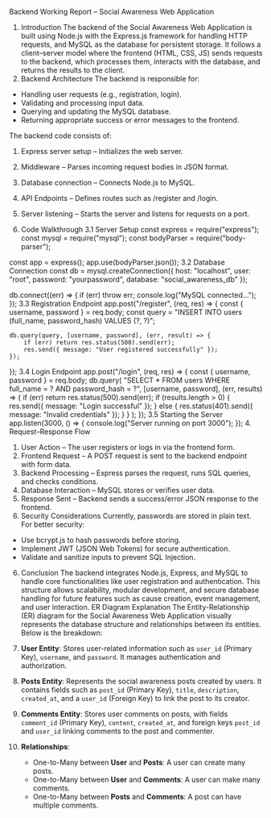 Backend Working Report – Social Awareness Web Application
1. Introduction
The backend of the Social Awareness Web Application is built using Node.js with the Express.js framework for handling HTTP requests, and MySQL as the database for persistent storage. It follows a client–server model where the frontend (HTML, CSS, JS) sends requests to the backend, which processes them, interacts with the database, and returns the results to the client.
2. Backend Architecture
The backend is responsible for:
- Handling user requests (e.g., registration, login).
- Validating and processing input data.
- Querying and updating the MySQL database.
- Returning appropriate success or error messages to the frontend.

The backend code consists of:
1. Express server setup – Initializes the web server.
2. Middleware – Parses incoming request bodies in JSON format.
3. Database connection – Connects Node.js to MySQL.
4. API Endpoints – Defines routes such as /register and /login.
5. Server listening – Starts the server and listens for requests on a port.
 
3. Code Walkthrough
3.1 Server Setup
const express = require("express");
const mysql = require("mysql");
const bodyParser = require("body-parser");

const app = express();
app.use(bodyParser.json());
3.2 Database Connection
const db = mysql.createConnection({
    host: "localhost",
    user: "root",
    password: "yourpassword",
    database: "social_awareness_db"
});

db.connect((err) => {
    if (err) throw err;
    console.log("MySQL connected...");
});
3.3 Registration Endpoint
app.post("/register", (req, res) => {
    const { username, password } = req.body;
    const query = "INSERT INTO users (full_name, password_hash) VALUES (?, ?)";

    db.query(query, [username, password], (err, result) => {
        if (err) return res.status(500).send(err);
        res.send({ message: "User registered successfully" });
    });
});
3.4 Login Endpoint
app.post("/login", (req, res) => {
    const { username, password } = req.body;
    db.query(
        "SELECT * FROM users WHERE full_name = ? AND password_hash = ?",
        [username, password],
        (err, results) => {
            if (err) return res.status(500).send(err);
            if (results.length > 0) {
                res.send({ message: "Login successful" });
            } else {
                res.status(401).send({ message: "Invalid credentials" });
            }
        }
    );
});
3.5 Starting the Server
app.listen(3000, () => {
    console.log("Server running on port 3000");
});
4. Request–Response Flow
1. User Action – The user registers or logs in via the frontend form.
2. Frontend Request – A POST request is sent to the backend endpoint with form data.
3. Backend Processing – Express parses the request, runs SQL queries, and checks conditions.
4. Database Interaction – MySQL stores or verifies user data.
5. Response Sent – Backend sends a success/error JSON response to the frontend.
5. Security Considerations
Currently, passwords are stored in plain text. For better security:
- Use bcrypt.js to hash passwords before storing.
- Implement JWT (JSON Web Tokens) for secure authentication.
- Validate and sanitize inputs to prevent SQL Injection.
6. Conclusion
The backend integrates Node.js, Express, and MySQL to handle core functionalities like user registration and authentication. This structure allows scalability, modular development, and secure database handling for future features such as cause creation, event management, and user interaction.
ER Diagram Explanation
The Entity-Relationship (ER) diagram for the Social Awareness Web Application visually represents the database structure and relationships between its entities. Below is the breakdown:

1. **User Entity**: Stores user-related information such as `user_id` (Primary Key), `username`, and `password`. It manages authentication and authorization.
2. **Posts Entity**: Represents the social awareness posts created by users. It contains fields such as `post_id` (Primary Key), `title`, `description`, `created_at`, and a `user_id` (Foreign Key) to link the post to its creator.
3. **Comments Entity**: Stores user comments on posts, with fields `comment_id` (Primary Key), `content`, `created_at`, and foreign keys `post_id` and `user_id` linking comments to the post and commenter.
4. **Relationships**:
   - One-to-Many between **User** and **Posts**: A user can create many posts.
   - One-to-Many between **User** and **Comments**: A user can make many comments.
   - One-to-Many between **Posts** and **Comments**: A post can have multiple comments.

